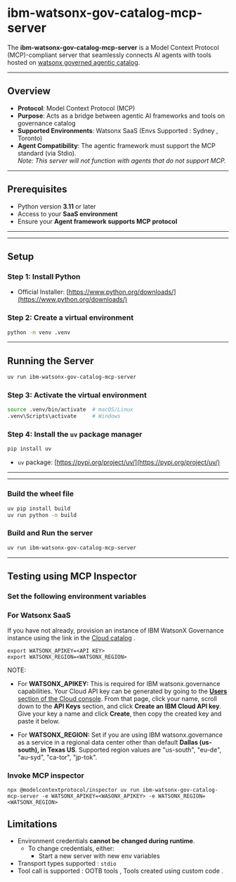 # ibm-watsonx-gov-catalog-mcp-server
The **ibm-watsonx-gov-catalog-mcp-server** is a Model Context Protocol (MCP)-compliant server that seamlessly connects AI agents with tools hosted on [watsonx governed agentic catalog](https://www.ibm.com/docs/en/watsonx/saas?topic=ai-governed-agentic-catalog). 

---

## Overview

- **Protocol**: Model Context Protocol (MCP)  
- **Purpose**: Acts as a bridge between agentic AI frameworks and tools on governance catalog  
- **Supported Environments**: Watsonx SaaS  (Envs Supported : Sydney , Toronto)
- **Agent Compatibility**: The agentic framework must support the MCP standard (via Stdio).  
  _Note: This server will not function with agents that do not support MCP._

---

## Prerequisites

- Python version **3.11** or later  
- Access to your **SaaS environment**  
- Ensure your **Agent framework supports MCP protocol**

---

---

## Setup

### Step 1: Install Python

- Official Installer: [https://www.python.org/downloads/](https://www.python.org/downloads/)

### Step 2: Create a virtual environment

```bash
python -m venv .venv
```
---

## Running the Server

```bash
uv run ibm-watsonx-gov-catalog-mcp-server
```
### Step 3: Activate the virtual environment

```bash
source .venv/bin/activate  # macOS/Linux
.venv\Scripts\activate     # Windows
```

### Step 4: Install the `uv` package manager

```bash
pip install uv
```

- `uv` package: [https://pypi.org/project/uv/](https://pypi.org/project/uv/)

---

---

### Build the wheel file

```bash
uv pip install build
uv run python -m build 
```

### Build and Run the server

```bash
uv run ibm-watsonx-gov-catalog-mcp-server
```

---
## Testing using MCP Inspector

### Set the following environment variables

### For Watsonx SaaS

If you have not already, provision an instance of IBM WatsonX  Governance instance using the  link in the [Cloud catalog](https://cloud.ibm.com/catalog#highlights) . 

```
export WATSONX_APIKEY=<API KEY>
export WATSONX_REGION=<WATSONX_REGION>
```

NOTE: 
* For **WATSONX_APIKEY:** This is required for IBM watsonx.governance capabilities. Your Cloud API key can be generated by going to the [**Users** section of the Cloud console](https://cloud.ibm.com/iam#/users). From that page, click your name, scroll down to the **API Keys** section, and click **Create an IBM Cloud API key**. Give your key a name and click **Create**, then copy the created key and paste it below.

* For **WATSONX_REGION:** Set if you are using IBM watsonx.governance as a service in a regional data center other than default **Dallas (us-south), in Texas US**. Supported region values are "us-south", "eu-de", "au-syd", "ca-tor", "jp-tok".


### Invoke MCP inspector
```
npx @modelcontextprotocol/inspector uv run ibm-watsonx-gov-catalog-mcp-server -e WATSONX_APIKEY=<WASONX_APIKEY> -e WATSONX_REGION=<WATSONX_REGION>
```


## Limitations

- Environment credentials **cannot be changed during runtime**.
  - To change credentials, either:
    - Start a new server with new env variables
- Transport types supported : `stdio`
- Tool call is supported  : OOTB tools , Tools created using custom code .
